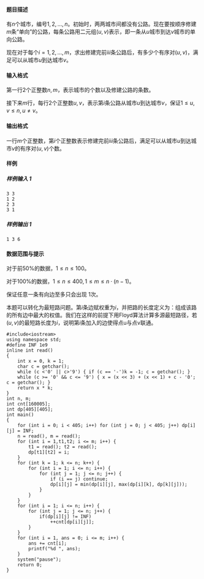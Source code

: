 #### 题目描述

有$n$个城市，编号$1,2,...,n$。初始时，两两城市间都没有公路。现在要按顺序修建$m$条“单向”的公路，每条公路用二元组$(u,v)$表示，即一条从$u$城市到达$v$城市的单向公路。

现在对于每个$i=1,2,...,m$，求出修建完前ii*i*条公路后，有多少个有序对$(u,v)$，满足可以从城市$u$到达城市$v$。

#### 输入格式

第一行2个正整数$n,m$，表示城市的个数以及修建公路的条数。

接下来$m$行，每行2个正整数$u,v$，表示第$i$条公路从城市$u$到达城市$v$，保证$1\leq u,v\leq n,u \neq v$。

#### 输出格式

一行$m$个正整数，第$i$个正整数表示修建完前ii*i*条公路后，满足可以从城市$u$到达城市$v$的有序对$(u,v)$个数。

#### 样例

##### 样例输入 1

```plain
3 3
1 2
2 3
3 1
```

##### 样例输出 1

```plain
1 3 6
```

#### 数据范围与提示

对于前50%的数据，$1\leq n\leq 100$。

对于100%的数据，$1\leq n\leq 400, 1\leq m \leq n\cdot (n-1)$。

保证任意一条有向边至多只会出现 $1$次。



本题可以转化为最短路问题。第$i$条边赋权重为$i$，并把路的长度定义为：组成该路的所有边中最大的权值。我们在这样的前提下用Floyd算法计算多源最短路径，若$(u,v)$的最短路长度为$i$，说明第$i$条加入的边使得点u与点v联通。

```
#include<iostream>
using namespace std;
#define INF 1e9
inline int read()
{
	int x = 0, k = 1;
	char c = getchar();
	while (c <'0' || c>'9') { if (c == '-')k = -1; c = getchar(); }
	while (c >= '0' && c <= '9') { x = (x << 3) + (x << 1) + c - '0'; c = getchar(); }
	return x * k;
}
int n, m;
int cnt[160005];
int dp[405][405];
int main()
{
	for (int i = 0; i < 405; i++) for (int j = 0; j < 405; j++) dp[i][j] = INF;
	n = read(), m = read();
	for (int i = 1,t1,t2; i <= m; i++) {
		t1 = read(); t2 = read();
		dp[t1][t2] = i;
	}
	for (int k = 1; k <= n; k++) {
		for (int i = 1; i <= n; i++) {
			for (int j = 1; j <= n; j++) {
				if (i == j) continue;
				dp[i][j] = min(dp[i][j], max(dp[i][k], dp[k][j]));
			}
		}
	}
	for (int i = 1; i <= n; i++) {
		for (int j = 1; j <= n; j++) {
			if(dp[i][j] != INF)
				++cnt[dp[i][j]];
		}
	}
	for (int i = 1, ans = 0; i <= m; i++) {
		ans += cnt[i];
		printf("%d ", ans);
	}	
	system("pause");
	return 0;
}
```

